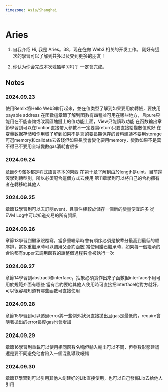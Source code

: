 ```yaml
---
timezone: Asia/Shanghai
---
```


# Aries

1. 自我介绍
   Hi, 我是 Aries。38，现在在做 Web3 相关的开发工作。
   剛好有這次的學習可以了解到共多以及交到更多的朋友！

3. 你认为你会完成本次残酷学习吗？
   一定會完成。

## Notes

<!-- Content_START -->

### 2024.09.23
使用Remix將Hello Web3執行起來，並在值类型了解到如果要用於轉帳，要使用payable address
在函數這章節了解到函數有四種並可用在哪些地方，且pure只能用在不能查詢或改寫區塊鏈上的值功能上面，View只能讀取功能
在函数输出章節學習到可以在funtion直接帶入參數不一定要寫return只要直接給變數值就好
在变量数据存储和作用域了解到如果不是真的要長期保存的資料建議不要用storage可選memory和calldata去省錢但如果長度會變化要用memory，變數如果不是萬不得已不要用全域變數gas消耗會很多

### 2024.09.24
章節6-9滿多都是程式語言基本的東西
在第十章了解到由於length是uint，目前還沒學到轉型別，所以必須配合這個方式去使用
第11章學到可以將自己的合約擁有者在轉移給其他人

### 2024.09.25
章節12學習到可以去訂閱event，且事件相較於儲存一個新的變量便宜許多
從EVM Log中可以知道交易的所有資訊

### 2024.09.26
章節13學習到繼承跟覆寫，當多重繼承時會有順序必須是按辈分最高到最低的顺序排，當多重繼承時可以調用父合約函數
當使用鑽石繼承時，如果每一個繼承的合約都有super去調用函數的話整個過程只會被執行一次

### 2024.09.27
章節14學習到abstract和interface，抽象必須實作出來子函數但interface不用可用於規範介面有哪些
當有合約要給其他人使用時可直接把interface給對方就好，可以很容易知道有哪些函數可直接使用

### 2024.09.28
章節15學習到可以透過error將一些例外狀況直接拋出且gas是最低的，require會隨著拋出的error長度gas也會增加

### 2024.09.29
章節16學習到重載可以使用相同函數名稱但輸入輸出可以不同，但參數形態建議還是要不同避免他會陷入一個混亂導致報錯

### 2024.09.30
章節17學習到可以引用其他人創建好的Lib直接使用，也可以自己發佈Lib去給他人引用

<!-- Content_END -->
